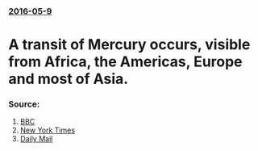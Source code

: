 ### [2016-05-9](/news/2016/05/9/index.md)

#  A transit of Mercury occurs, visible from Africa, the Americas, Europe and most of Asia. 




### Source:

1. [BBC](http://www.bbc.com/news/science-environment-36228327)
2. [New York Times](http://www.nytimes.com/2016/05/09/nyregion/new-york-today-mercury-on-the-move.html)
3. [Daily Mail](http://www.dailymail.co.uk/sciencetech/article-3580167/Will-spot-Mercury-crossing-sun.html)
